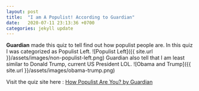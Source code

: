 ```yaml
---
layout: post
title:  "I am A Populist! According to Guardian"
date:   2020-07-11 23:13:36 +0700
categories: jekyll update
---
```

**Guardian** made this quiz to tell find out how populist people are. In this quiz I was categorized as Populist Left.
![Populist Left]({{ site.url }}/assets/images/non-populist-left.png)
Guardian also tell that I am least similar to Donald Trump, current US President LOL. 
![Obama and Trump]({{ site.url }}/assets/images/obama-trump.png)

Visit the quiz site here : [How Populist Are You? by Guardian](https://www.theguardian.com/world/ng-interactive/2018/nov/21/how-populist-are-you-quiz)

